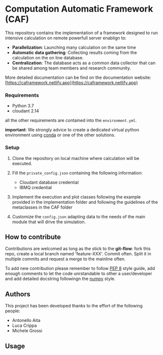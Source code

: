 # Computation Automatic Framework (CAF) 

This repository contains the implementation of a framework designed to run 
intensive calculation on remote powerfull server enablign to:

* **Parallelization**: Launching many calculation on the same time 
* **Automatic data gathering**: Collecting results coming from the
  calculation on the on line database.
* **Centralization**:  The database acts as a common data collector that can
be shared among team members and research community.
  
More detailed documentation can be find on the documentation website:
[https://caframework.netlify.app](https://caframework.netlify.app)




### Requirements

- Python 3.7
- cloudant 2.14

all the other requirements are contained into the `environment.yml`. 

**important**: 
We strongly advice to create a dedicated virtual python environment using 
[conda](https://docs.conda.io/projects/conda/en/latest/index.html) or 
one of the other solutions.

### Setup
1. Clone the repository on local machine where calculation will be executed.

1. Fill the `private_config.json` containing the following information:
    - Cloudant database credential
    - IBMQ credential
1. Implement the execution and plot classes following the example provided in the implementation folder and following
   the guidelines of the metaclasses in the CAF folder
1. Customize the `config.json` adapting data to the needs of the main module that
    will drive the simulation.

## How to contribute

Contributions are welcomed as long as the stick to the **git-flow**: fork 
this repo, create a local branch named 'feature-XXX'. Commit often. Split 
it in multiple commits and request a merge to the mainline often. 

To add new contribution please remember to follow 
[PEP 8](https://www.python.org/dev/peps/pep-0008/)
style guide, add enough comments to let the code unrstandable to other a
user/developer and add detailed docstring followingn the [numpy](https://numpydoc.readthedocs.io/en/latest/format.html)
style.

## Authors

This project has been developed thanks to the effort of the following people:

- Antonello Aita 
- Luca Crippa
- Michele Grossi


## Usage

 
 